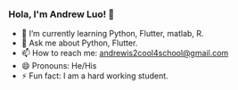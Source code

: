 ### Hola, I'm Andrew Luo! 👋

- 🌱 I’m currently learning Python, Flutter, matlab, R.
- 💬 Ask me about Python, Flutter.
- 📫 How to reach me: andrewis2cool4school@gmail.com
- 😄 Pronouns: He/His
- ⚡ Fun fact: I am a hard working student.

